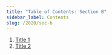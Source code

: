 ```yaml
---
title: "Table of Contents: Section B"
sidebar_label: Contents
slug: /2020/sec-b
---
```

1. [Title 1](b-1-doc.md)
2. [Title 2](b-2-doc.md)